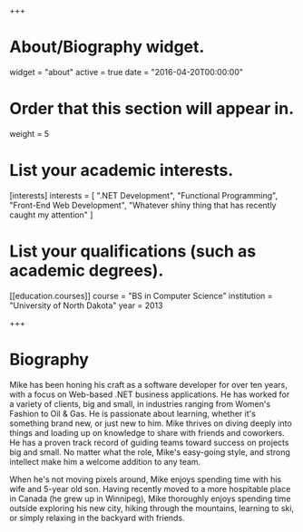 +++
# About/Biography widget.
widget = "about"
active = true
date = "2016-04-20T00:00:00"

# Order that this section will appear in.
weight = 5

# List your academic interests.
[interests]
  interests = [
    ".NET Development",
    "Functional Programming",
    "Front-End Web Development",
    "Whatever shiny thing that has recently caught my attention"
  ]

# List your qualifications (such as academic degrees).
[[education.courses]]
  course = "BS in Computer Science"
  institution = "University of North Dakota"
  year = 2013

+++

# Biography

Mike has been honing his craft as a software developer for over ten years, with a focus on Web-based .NET business applications. He has worked for a variety of clients, big and small, in industries ranging from Women's Fashion to Oil & Gas. He is passionate about learning, whether it's something brand new, or just new to him. Mike thrives on diving deeply into things and loading up on knowledge to share with friends and coworkers. He has a proven track record of guiding teams toward success on projects big and small. No matter what the role, Mike's easy-going style, and strong intellect make him a welcome addition to any team.

When he's not moving pixels around, Mike enjoys spending time with his wife and 5-year old son. Having recently moved to a more hospitable place in Canada (he grew up in Winnipeg), Mike thoroughly enjoys spending time outside exploring his new city, hiking through the mountains, learning to ski, or simply relaxing in the backyard with friends.
